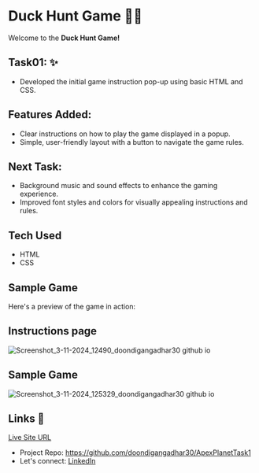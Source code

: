 # Duck Hunt Game 🎯🦆
Welcome to the **Duck Hunt Game!**  

## Task01: ✨
- Developed the initial game instruction pop-up using basic HTML and CSS.

## Features Added:	
- Clear instructions on how to play the game displayed in a popup.
- Simple, user-friendly layout with a button to navigate the game rules.

## Next Task:	
- Background music and sound effects to enhance the gaming experience.
- Improved font styles and colors for visually appealing instructions and rules.

## Tech Used
- HTML
- CSS
  
## Sample Game
Here's a preview of the game in action:
 ## Instructions page
![Screenshot_3-11-2024_12490_doondigangadhar30 github io](https://github.com/user-attachments/assets/4b50e7f8-6742-4086-be57-5af9fea17d4c)
 ## Sample Game
![Screenshot_3-11-2024_125329_doondigangadhar30 github io](https://github.com/user-attachments/assets/d9dd6d4b-26c5-4692-a691-6118942cf985)


## Links 📌

[Live Site URL]( https://doondigangadhar30.github.io/ApexPlanetTask1/)
- Project Repo: https://github.com/doondigangadhar30/ApexPlanetTask1
- Let's connect: [LinkedIn](https://www.linkedin.com/in/doondi/) 
